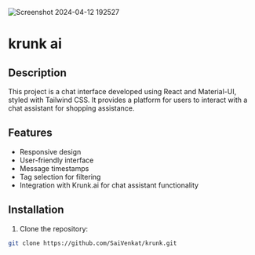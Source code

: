 ![Screenshot 2024-04-12 192527](https://github.com/SaiVenkat07/krunk/assets/125186243/18199425-87b3-4d31-9392-68ece952a578)

# krunk ai

## Description

This project is a chat interface developed using React and Material-UI, styled with Tailwind CSS. It provides a platform for users to interact with a chat assistant for shopping assistance.

## Features

- Responsive design
- User-friendly interface
- Message timestamps
- Tag selection for filtering
- Integration with Krunk.ai for chat assistant functionality

## Installation

1. Clone the repository:

```bash
git clone https://github.com/SaiVenkat/krunk.git
